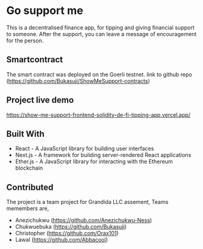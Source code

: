 # Go support me
This is a decentralised finance app, for tipping and giving financial support to someone. After the support, you can leave a message of encouragement for the person.

## Smartcontract
The smart contract was deployed on the Goerli testnet.
link to github repo (https://github.com/Bukasuji/ShowMeSupport-contracts)

## Project live demo
https://show-me-support-frontend-solidity-de-fi-tipping-app.vercel.app/

## Built With
- React - A JavaScript library for building user interfaces
- Next.js - A framework for building server-rendered React applications
- Ether.js - A JavaScript library for interacting with the Ethereum blockchain

## Contributed
The project is a team project for Grandida LLC assement, Teams memembers are,
- Anezichukwu  (https://github.com/Anezichukwu-Ness)
- Chukwuebuka  (https://github.com/Bukasuji)
- Christopher  (https://github.com/Orax101)
- Lawal      (https://github.com/Abbacool)




